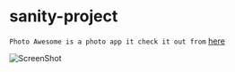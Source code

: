 # sanity-project
`Photo Awesome is a photo app it check it out from`
[here](https://photoAwesome)

![ScreenShot](https://i.pinimg.com/564x/3d/fa/e1/3dfae16e5448721bc7a40a973f1a1d70.jpg)
